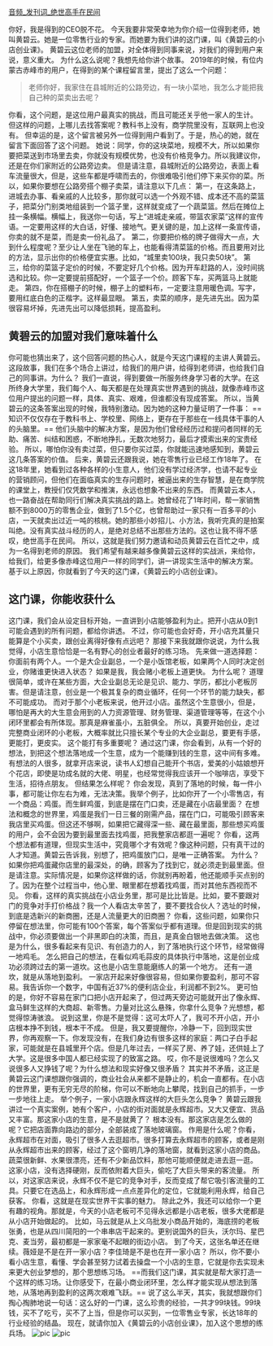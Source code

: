 [音频_发刊词_绝世高手在民间](https://47.108.39.86:6001/as/sharing/u7qi6lez/L211c2ljLzAwMV_lj5HliIror40gXyDnu53kuJbpq5jmiYvlnKjmsJHpl7QubTRh)

你好，我是得到的CEO脱不花。
今天我要非常荣幸地为你介绍一位得到老师，她叫黄碧云。她是一位零售行业的专家。而她要为我们讲的这门课，叫《黄碧云的小店创业课》。
黄碧云这位老师的加盟，对全体得到同事来说，对我们的得到用户来说，意义重大。
为什么这么说呢？我想先给你讲个故事。
2019年的时候，有位内蒙古赤峰市的用户，在得到的某个课程留言里，提出了这么一个问题：
> 老师你好，我家住在县城附近的公路旁边，有一块小菜地，我怎么才能把我自己种的菜卖出去呢？

你看，这个问题，是这位用户最真实的挑战，而且可能还关乎他一家人的生计。
但这样的问题，上哪儿去找答案呢？教科书上没有，商学院里没有，互联网上也没有。
但幸运的是，这个留言被另外一位得到用户看到了。于是，热心的她，就在留言下面回答了这个问题。
她说：同学，你的这块菜地，规模不大，所以如果你要把菜送到市场里去卖，你就没有规模优势，也没有价格竞争力。所以我建议你，还是在你们家附近的公路旁边卖。
但是请注意，县城附近的公路旁边，表面上看车流量很大，但是，这些车都是呼啸而去的，你很难吸引他们停下来买你的菜。所以，如果你要想在公路旁搭个棚子卖菜，请注意以下几点：
第一，在这条路上，进城去办事、看亲戚的人比较多，那你就可以选一个外观不错、成本还不高的菜篮子，把菜分门别类地组装到一个篮子里，这样就变成了一个蔬菜篮。然后在摊位上挂一条横幅。横幅上，我送你一句话，写上“进城走亲戚，带篮农家菜”这样的宣传语。一定要用这样的大白话，好懂、接地气。更关键的是，加上这样一条宣传语，你卖的就不是菜，而是卖一份礼品了。
第二，你要把价格的牌子做得大一点，大到什么程度呢？至少让人坐在飞驰的车上，也能看得清菜篮的价格。而且要用对比的方法，显示出你的价格便宜实惠。比如，“城里卖100块，我只卖50块”。
第三，给你的菜篮子定价的时候，不要定好几个价格。因为开车赶路的人，没时间挑选和比较。你一定要提前搭配好，一个篮子一个价。顾客下车，买两篮马上就能走。
第四，你在搭棚子的时候，棚子上的塑料布，一定要注意用暖色调。写字，要用红底白色的正楷字。这样最显眼。
第五，卖菜的顺序，是先进先出。因为菜很容易坏掉，先进先出可以降低损耗，提高盈利。
## 黄碧云的加盟对我们意味着什么
你可能也猜出来了，这个回答问题的热心人，就是今天这门课程的主讲人黄碧云。这段故事，我们在多个场合上讲过，给我们的用户讲，给得到老师讲，也给我们自己的同事讲。为什么？
我们一直说，得到要做一所服务终身学习者的大学。在这所终身大学里，我们每个人、每天都是在处理真实世界遇到的挑战，就像赤峰市这位用户提出的问题一样，具体、真实、艰难，但谁都没有现成答案。
所以，当黄碧云的这条答案出现的时候，我特别激动。因为她的这种力量证明了一件事： ==知识不仅仅存在于教科书上、学校里、网络上，更存在于那些在一线具体干事的人的头脑里。== 
他们头脑中的解决方案，是因为他们曾经经历过和提问者同样的无助、痛苦、纠结和困惑，不断地挣扎，无数次地努力，最后才摸索出来的宝贵经验。
所以，哪怕你没有卖过菜，但只要你买过菜，你就能迅速地感知到，黄碧云这几条答案的价值。
后来，黄碧云还跟我说，她在零售行业已经工作18年了。
在这18年里，她看到过各种各样的小生意人，他们没有学过经济学，也请不起专业的营销顾问，但他们在面临真实的生存问题时，被逼出来的生存智慧，是在商学院的课堂上，教授们仅凭数学和推演，永远也想象不出来的东西。
而黄碧云本人，也一路奋战在帮助同行们解决真实挑战的路上。她曾经花了1年时间，帮一家销售额不到8000万的零售企业，做到了1.5个亿，也曾帮助过一家只有一百多平的小店，一天就卖出过近一吨的核桃。她的那些小妙招儿、小方法，我听完真的是拍案叫绝。没有真实战斗经历的人，是绝对总结不出那些方法的。这也让我不得不感叹，绝世高手在民间。
所以，这就是我们努力邀请和动员黄碧云在百忙之中，成为一名得到老师的原因。
我们希望有越来越多像黄碧云这样的实战派，来给你，给我们，给更多像赤峰这位用户一样的同学们，讲一讲现实生活中的解决方案。
基于以上原因，你就看到了今天的这门课，《黄碧云的小店创业课》。
## 这门课，你能收获什么
这门课，我们会从设定目标开始，一直讲到小店能够盈利为止。把开小店从0到1可能会遇到的所有问题，都给你讲透。
不过，你可能也会好奇，开小店充其量只能算是个小买卖，跟创业离得好像有点远吧？
那接下来我就跟你说说，为什么我觉得，小店生意恰恰是一名有野心的创业者最好的练习场。
先来做一道选择题：你面前有两个人。一个是大企业副总，一个是小饭馆老板，如果两个人同时决定创业，你赌谁更快进入状态？
如果是我，我会赌小老板上道更快。
为什么呢？
道理很简单，或许在某些方面，大企业副总无论是见识、能力、学历，都比小老板厉害。但是请注意，创业是一个极其复杂的商业循环，任何一个环节的能力缺失，都不可能成功。
而对于那个小老板来说，他开过小店。虽然这个生意很小，但是，哪怕是再大的大生意会用到的人力资源管理、财务管理、渠道管理等等，在这个小闭环里都会有所体现。那真是麻雀虽小，五脏俱全。
所以，真要开始创业，走过完整商业闭环的小老板，大概率就比只擅长某个专业的大企业副总，要更有手感，更能打，更皮实。
这个能打有多重要呢？
通过这门课，你会看到，从有一个好的想法，到把这个想法落地成一个生意，成为一个能赚到钱的生意，这中间有多难。
有想法的人很多，就拿开店来说，读书人幻想自己能开个书店，爱美的小姑娘想开个花店，即使是功成名就的大佬、明星，也经常觉得我应该开一个咖啡店，享受下生活，招待点朋友。
但结果怎么样呢？
你会发现，真到了落地的时候，每一件小事，都可能让你左右为难，无法决策。我举个例子，比如你开了一个小零售店，有一个商品：鸡蛋。而生鲜鸡蛋，到底是摆在门口卖，还是藏在小店最里面？
在想法和概念的世界里，鸡蛋是我们一日三餐的刚需产品，摆在门口，可能吸引顾客来我店里买鸡蛋。但这还不够啊，如果把它藏得深一些、藏在最里面，那些想买鸡蛋的用户，会不会因为要到最里面去找鸡蛋，把我整家店都逛一遍呢？
你看，这两个想法都有道理，但现实生活中，究竟哪个才有效呢？像这种问题，只有真干过的人才知道。黄碧云告诉我，别想了，把鸡蛋放门口，是唯一正确答案。
为什么？如果你把鸡蛋藏你店里的最深处，的确，顾客为了找到它，就必须走到最里面。但是请注意。实际情况是，如果你这样做的话，你就别再盼着，他还能顺手买点别的了。因为在整个过程当中，他心里、眼里都在想着找鸡蛋，而对其他东西视而不见。
你看，这样的真实挑战在小店业务里，那可是比比皆是。比如，要不要跟对门的竞争对手打价格战？我一个人看店太辛苦了，要不要找合伙人？选址的时候，到底是选新兴的新商圈，还是人流量更大的旧商圈？
你看，这些问题，如果你只停留在想法里，你可能有100个答案，每个答案似乎都有道理。但是回到现实的挑战中，你必须要做出一个非黑即白的决策，而且，是真金白银地去做决策。
这也是为什么，很多看起来有见识、有创造力的人，到了落地执行这个环节，经常做得一地鸡毛。
怎么把自己的想法，在看似鸡毛蒜皮的具体执行中落地，这是创业成功必须跨过去的第一道坎。这也是小店生意能磨练人的第一个地方。
还有一道坎，就是从落地到盈利。
一家店开起来好像很容易，但如果你要盈利，那可不容易。我告诉你一个数字，中国有近37%的便利店企业，利润都不到2%。
更可怕的是，你好不容易在家门口把小店开起来了，但过两天旁边可能就开出了像永辉、盒马鲜生这样的大商超、新零售。力量对比这么悬殊，你拿什么竞争？光想想，都觉得惊涛骇浪。
说到这里，你是不是觉得：这可太吓人了，我可不开小店，开小店根本挣不到钱，根本干不成。
但是，我又要提醒你，冷静一下，回到现实世界，你再观察一下。你发现没有，在我们身边有很多这样的家庭：两口子白手起家，可能就是在县城里开个店。但是几年过去，一样买了房、养了娃，还供娃上了大学。这是很多中国人都已经实现了的致富之路。
哎，你不是说很难吗？怎么又说很多人又挣钱了呢？为什么想法和现实好像又很矛盾？
其实并不矛盾，这正是黄碧云这门课想跟你强调的，商业社会从来都不是静止的，机会一直都有。在小店的世界里，更有无穷无尽的阶梯，你可以不断地向上攀爬，找到自己的抓手，一步一步地往上走。
举个例子，一家小店跟永辉这样的大巨头怎么竞争？
黄碧云跟我讲过一个真实案例，她有个客户，小店的街对面就是永辉超市。又大又便宜、货品又丰富。那这家小店的生意，是不是就黄了？
根本没有。那这家店是怎么做的呢？它把店面靠向路边的部分，全部装成了落地玻璃窗。
作用是什么呢？你看，永辉超市在对面，吸引了很多人去逛超市。很多打算去永辉超市的顾客，或者是刚从永辉超市出来的顾客，经过了这个窗明几净的落地窗，就看到这家小店的商品。蔬菜很新鲜、水果很漂亮，还有不少新品饮料，那他可能顺便就走进去逛一逛。
这家小店，没有选择硬刚，反而依附着大巨头，偷吃了大巨头带来的客流量。
所以，对这家店来说，永辉不仅不是它的竞争对手，反而变成了帮它吸引客流量的工具。只要它在选品上，和永辉形成一点点差异化的定位，它就能利用永辉，给自己获客。
你看，这就是在现实世界干实事的魅力。
除此之外，我还可以给你一个更有趣的视角。那就是，今天的小店老板可不见得永远都是小店老板，很多大佬都是从小店开始做起的。
比如，马云就是从上义乌批发小商品开始的，海底捞的老板张勇，也是从四川简阳的一个串串店干起来的。更别说国外的巨头，沃尔玛、星巴克、麦当劳，最初都是一家家毫不起眼的街边小店。
到了今天，这张名单还在继续。薇娅是不是在开一家小店？李佳琦是不是也在开一家小店？
所以，你不要小看小店生意，看懂、学会甚至努力试着去操盘一个小店的生意，它就是你去实现未来更大创业梦想的，那个思想练习场。
 ==而我们这门课，其实就是帮大家打造一个这样的练习场。让你感受下，在最小商业闭环里，怎么样才能实现从想法到落地，从落地再到盈利的这两次艰难飞跃。== 
说了这么半天，其实，我就想跟你们掏心掏肺地说一句话：这么好的一门课，这么珍贵的经验，一共才99块钱。99块钱，买不了吃亏，买不了上当，但是你可以买到，一位零售业专家，长达18年的行业经验的结晶。
现在，就请你加入《黄碧云的小店创业课》，加入这个思想的练兵场。
![pic](https://piccdn3.umiwi.com/img/202006/17/202006170014258324939355.png)
![pic](https://piccdn3.umiwi.com/img/202006/08/202006082224139529286689.jpg)
